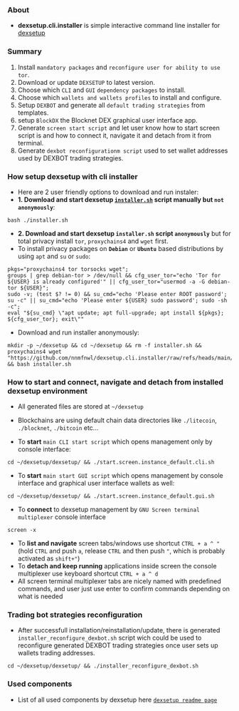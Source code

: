 ### About
  * **dexsetup.cli.installer** is simple interactive command line installer for [dexsetup](https://github.com/nnmfnwl/dexsetup?tab=readme-ov-file#step-by-step-setup-tutorial)

### Summary
  1. Install `mandatory packages` and `reconfigure user for ability to use tor`.
  2. Download or update `DEXSETUP` to latest version.
  3. Choose which `CLI` and `GUI` `dependency packages` to install.
  4. Choose which `wallets and wallets profiles` to install and configure.
  5. Setup `DEXBOT` and generate all `default trading strategies` from templates.
  6. setup `BlockDX` the Blocknet DEX graphical user interface app.
  7. Generate `screen start script` and let user know how to start screen script is and how to connect it, navigate it and detach from it from terminal.
  8. Generate `dexbot reconfigurationm script` used to set wallet addresses used by DEXBOT trading strategies.

### How setup dexsetup with cli installer
  * Here are 2 user friendly options to download and run instaler:
  * **1. Download and start dexsetup [`installer.sh`](https://github.com/nnmfnwl/dexsetup.cli.installer/raw/refs/heads/main/installer.sh) script manually but `not anonymously`**:
```
bash ./installer.sh
```

  * **2. Download and start dexsetup `installer.sh` script `anonymously`** but for total privacy install `tor`, `proxychains4` and `wget` first.
  * To install privacy packages on **`Debian`** or **`Ubuntu`** based distributions by using `apt` and `su` or `sudo`:
```
pkgs="proxychains4 tor torsocks wget";
groups | grep debian-tor > /dev/null && cfg_user_tor="echo 'Tor for ${USER} is already configured'" || cfg_user_tor="usermod -a -G debian-tor ${USER}";
sudo -v; (test $? != 0) && su_cmd="echo 'Please enter ROOT password'; su -c" || su_cmd="echo 'Please enter ${USER} sudo password'; sudo -sh -c";
eval "${su_cmd} \"apt update; apt full-upgrade; apt install ${pkgs}; ${cfg_user_tor}; exit\""
```
  * Download and run installer anonymously:
```
mkdir -p ~/dexsetup && cd ~/dexsetup && rm -f installer.sh && proxychains4 wget "https://github.com/nnmfnwl/dexsetup.cli.installer/raw/refs/heads/main/installer.sh" && bash installer.sh
```

### How to start and connect, navigate and detach from installed dexsetup environment
  * All generated files are stored at `~/dexsetup`
  * Blockchains are using default chain data directories like `./litecoin`, `./blocknet`, `./bitcoin` etc...
    
  * To **start** `main CLI start script` which opens management only by console interface:
```
cd ~/dexsetup/dexsetup/ && ./start.screen.instance_default.cli.sh
```
  * To **start** `main start GUI script` which opens management by console interface and graphical user interface wallets as well:
```
cd ~/dexsetup/dexsetup/ && ./start.screen.instance_default.gui.sh
```
  * To **connect** to dexsetup management by `GNU Screen terminal multiplexer` console interface
```
screen -x
```
  * To **list and navigate** screen tabs/windows use shortcut `CTRL + a ^ "` (hold `CTRL` and push `a`, release `CTRL` and then push `"`, which is probably activated as `shift+"`)
  * To **detach and keep running** applications inside screen the console multiplexer use keyboard shortcut `CTRL + a ^ d`
  * All screen terminal multiplexer tabs are nicely named with predefined commands, and user just use enter to confirm commands depending on what is needed

### Trading bot strategies reconfiguration
  * After successfull installation/reinstallation/update, there is generated `installer_reconfigure_dexbot.sh` script wich could be used to reconfigure generated DEXBOT trading strategies once user sets up wallets trading addresses.
```
cd ~/dexsetup/dexsetup/ && ./installer_reconfigure_dexbot.sh
```

### Used components
  * List of all used components by dexsetup here [`dexsetup readme page`](https://github.com/nnmfnwl/dexsetup/tree/merge.2025.02.06?tab=readme-ov-file#list-used-components-by-dexsetup)
